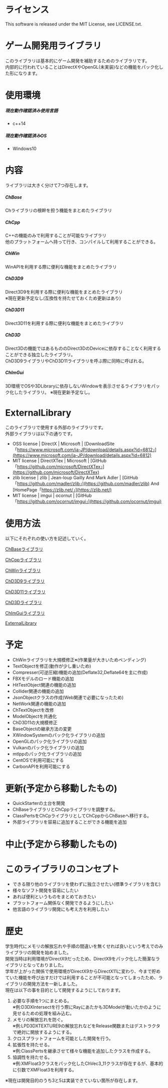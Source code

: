 # ライセンス
This software is released under the MIT License, see LICENSE.txt.

# ゲーム開発用ライブラリ

このライブラリは基本的にゲーム開発を補助するためのライブラリです。<br>
内部的に行われていることはDirectXやOpenGL(未実装)などの機能をパック化した形になります。

# 使用環境

##### 現在動作確認済み使用言語

- c++14

##### 現在動作確認済みOS

- Windows10

# 内容

ライブラリは大きく分けて7つ存在します。

##### ChBase
Chライブラリの根幹を担う機能をまとめたライブラリ<br>

##### ChCpp
C++の機能のみで利用することが可能なライブラリ<br>
他のプラットフォームへ持って行き、コンパイルして利用することができる。<br>

##### ChWin
WinAPIを利用する際に便利な機能をまとめたライブラリ<br>

##### ChD3D9
Direct3D9を利用する際に便利な機能をまとめたライブラリ<br>
※現在更新予定なし(互換性を持たせておくため更新はあり)

##### ChD3D11
Direct3D11を利用する際に便利な機能をまとめたライブラリ

##### ChD3D
Direct3Dの機能ではあるもののDirect3DのDeviceに依存することなく利用することができる独立したライブラリ。<br>
ChD3D9ライブラリやChD3D11ライブラリを呼ぶ際に同時に呼ばれる。

##### ChImGui
3D環境でOSや3DLibraryに依存しないWindowを表示させるライブラリをパック化したライブラリ。
※現在更新予定なし。

# ExternalLibrary
このライブラリで使用する外部のライブラリです。<br>
外部ライブラリは以下の通りです。

- OSS license | DirectX | Microsoft | [DownloadSite「https://www.microsoft.com/ja-JP/download/details.aspx?id=6812」](https://www.microsoft.com/ja-JP/download/details.aspx?id=6812)
- MIT license | DirectXTex | Microsoft | [GitHub「https://github.com/microsoft/DirectXTex」](https://github.com/microsoft/DirectXTex)
- zlib license | zlib | Jean-loup Gailly And Mark Adler | [GitHub「https://github.com/madler/zlib」](https://github.com/madler/zlib) And [HomePage「https://zlib.net/」](https://zlib.net/)
- MIT license | imgui | ocornut | [GitHub「https://github.com/ocornut/imgui」](https://github.com/ocornut/imgui)


# 使用方法

以下にそれぞれの使い方を記述していく。

[ChBaseライブラリ](https://github.com/Chronoss0518/GameLibrary/tree/master/ChCppLibrary/BasePack)

[ChCppライブラリ](https://github.com/Chronoss0518/GameLibrary/tree/master/ChCppLibrary/CPP)

[ChWinライブラリ](https://github.com/Chronoss0518/GameLibrary/tree/master/ChCppLibrary/WindowsObject)

[ChD3D9ライブラリ](https://github.com/Chronoss0518/GameLibrary/tree/master/ChCppLibrary/Direct3D9)

[ChD3D11ライブラリ](https://github.com/Chronoss0518/GameLibrary/tree/master/ChCppLibrary/Direct3D11)

[ChD3Dライブラリ](https://github.com/Chronoss0518/GameLibrary/tree/master/ChCppLibrary/Direct3DObject)

[ChImGuiライブラリ](https://github.com/Chronoss0518/GameLibrary/tree/master/ChCppLibrary/ImGUIAPI)

[ExternalLibrary](https://github.com/Chronoss0518/ChCppLibrary/tree/master/ChCppLibrary/External)

# 予定

- ChWinライブラリを大規模修正※(作業量が大きいためペンディング)
- TextObjectを修正(動作が少し重いため)
- Compresser(可逆圧縮)機能の追加(Deflate32,Deflate64を主に作成)
- FBXモデルのロード機能の追加
- HitTestObject関連の機能の追加
- Collider関連の機能の追加
- JsonObjectクラスの作成(Web関連で必要になったため)
- NetWork関連の機能の追加
- ChTextObjectを改修
- ModelObjectを共通化
- ChD3D11の大規模修正
- BaseObjectの継承方法の変更
- XWindowSystemのパック化ライブラリの追加
- OpenGLのパック化ライブラリの追加
- Vulkanのパック化ライブラリの追加
- mtlppのパック化ライブラリの追加
- CentOSで利用可能にする
- CarbonAPIを利用可能にする

# 更新(予定から移動したもの)

- QuickStarterの土台を開発
- ChBaseライブラリとChCppライブラリを調整する。
- ClassPertsをChCpライブラリとしてChCppからChBaseへ移行する。
- 外部ライブラリを容易に追加することができる機能を追加

# 中止(予定から移動したもの)

# このライブラリのコンセプト

- できる限り他のライブラリを使わずに独立させたい(標準ライブラリを含む)
- 様々なソフト開発を容易にしたい
- あれば便利というものをまとめておきたい
- プラットフォーム関係なく開発できるようにしたい
- 他言語のライブラリ開発にも考え方を利用したい

# 歴史

学生時代にメモリの解放忘れや手順の間違いを無くせれば良いという考えでのみライブラリの開発を始めました。<br>
開発当時は利用環境がDirectX9だったため、DirectX9をパック化した簡潔なライブラリとなっておりました。<br>
学年が上がった関係で使用環境がDirectX9からDirectX11に変わり、今まで貯めていた機能を呼び出すだけでは利用することが不可能となってしまったため、ライブラリの開発方法を一新しました。<br>
現在は以下の事を目的として開発するようにしております。

1. 必要な手順を1つにまとめる。<br>
※例:D3DXIntersectを行う際にRayにあたかも3DModelが動いたかのように見せるための処理を組み込む。<br>
2. メモリの解放忘れを防ぐ。<br>
※例:LPD3DXTEXTURE9の解放忘れなどをRelease関数またはデストラクタで絶対に開放するようにする。<br>
3. クロスプラットフォームを可能とした開発を行う。
4. 拡張性を持たせる。<br>
※例:ClassPertsを継承させて様々な機能を追加したクラスを作成する。<br>
5. 協調性を持たせる。<br>
※例:XMFloat3クラスをパック化したChVec3_11クラスが存在するが、基本的に引数でXMFloat3を利用する。<br>

※現在は開発目的のうち3と5は実装できていない箇所が存在します。




